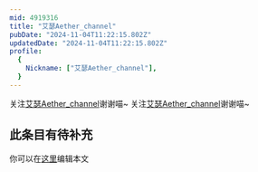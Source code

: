```yaml
---
mid: 4919316
title: "艾瑟Aether_channel"
pubDate: "2024-11-04T11:22:15.802Z"
updatedDate: "2024-11-04T11:22:15.802Z"
profile:
  {
    Nickname: ["艾瑟Aether_channel"],
  }
---
```


关注[艾瑟Aether_channel](https://space.bilibili.com/4919316)谢谢喵~ 关注[艾瑟Aether_channel](https://space.bilibili.com/4919316)谢谢喵~

## 此条目有待补充
你可以在[这里](https://github.com/Yuhanawa/VTuber.ICU/edit/master/src/content/v/艾瑟Aether_channel/index.md)编辑本文
